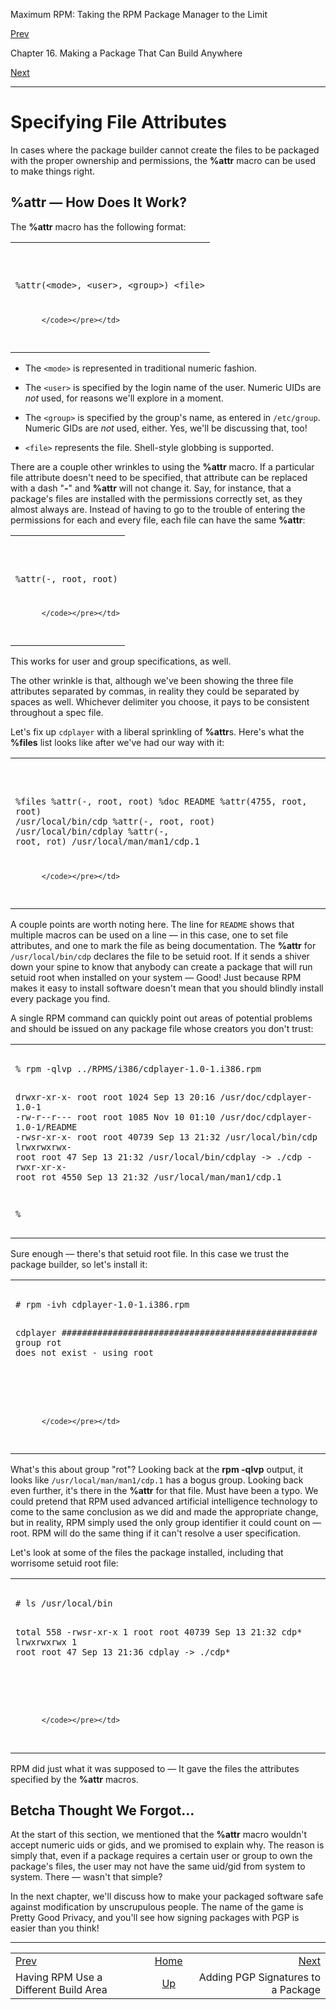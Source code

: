 <div class="NAVHEADER">

Maximum RPM: Taking the RPM Package Manager to the Limit

</div>

[Prev](s1-rpm-anywhere-different-build-area.html)

Chapter 16. Making a Package That Can Build Anywhere

[Next](ch-rpm-pgp.html)

-----

<div class="sect1">

# <span id="s1-rpm-anywhere-specifying-file-attributes">Specifying File Attributes</span>

In cases where the package builder cannot create the files to be
packaged with the proper ownership and permissions, the **%attr** macro
can be used to make things right.

<div class="sect2">

## <span id="s2-rpm-anywhere-attr-macro">**%attr** — How Does It Work?</span>

The **%attr** macro has the following format:

<table>
<colgroup>
<col style="width: 100%" />
</colgroup>
<tbody>
<tr class="odd">
<td><pre class="screen"><code>%attr(&lt;mode&gt;, &lt;user&gt;, &lt;group&gt;) &lt;file&gt;

          </code></pre></td>
</tr>
</tbody>
</table>

  - The `<mode>` is represented in traditional numeric fashion.

  - The `<user>` is specified by the login name of the user. Numeric
    UIDs are *not* used, for reasons we'll explore in a moment.

  - The `<group>` is specified by the group's name, as entered in
    `/etc/group`. Numeric GIDs are *not* used, either. Yes, we'll be
    discussing that, too\!

  - `<file>` represents the file. Shell-style globbing is supported.

There are a couple other wrinkles to using the **%attr** macro. If a
particular file attribute doesn't need to be specified, that attribute
can be replaced with a dash "**-**" and **%attr** will not change it.
Say, for instance, that a package's files are installed with the
permissions correctly set, as they almost always are. Instead of having
to go to the trouble of entering the permissions for each and every
file, each file can have the same **%attr**:

<table>
<colgroup>
<col style="width: 100%" />
</colgroup>
<tbody>
<tr class="odd">
<td><pre class="screen"><code>%attr(-, root, root)

          </code></pre></td>
</tr>
</tbody>
</table>

This works for user and group specifications, as well.

The other wrinkle is that, although we've been showing the three file
attributes separated by commas, in reality they could be separated by
spaces as well. Whichever delimiter you choose, it pays to be consistent
throughout a spec file.

Let's fix up `cdplayer` with a liberal sprinkling of **%attr**s. Here's
what the **%files** list looks like after we've had our way with it:

<table>
<colgroup>
<col style="width: 100%" />
</colgroup>
<tbody>
<tr class="odd">
<td><pre class="screen"><code>%files
%attr(-, root, root) %doc README
%attr(4755, root, root) /usr/local/bin/cdp
%attr(-, root, root) /usr/local/bin/cdplay
%attr(-, root, rot) /usr/local/man/man1/cdp.1

          </code></pre></td>
</tr>
</tbody>
</table>

A couple points are worth noting here. The line for `README` shows that
multiple macros can be used on a line — in this case, one to set file
attributes, and one to mark the file as being documentation. The
**%attr** for `/usr/local/bin/cdp` declares the file to be setuid root.
If it sends a shiver down your spine to know that anybody can create a
package that will run setuid root when installed on your system — Good\!
Just because RPM makes it easy to install software doesn't mean that you
should blindly install every package you find.

A single RPM command can quickly point out areas of potential problems
and should be issued on any package file whose creators you don't trust:

<table>
<colgroup>
<col style="width: 100%" />
</colgroup>
<tbody>
<tr class="odd">
<td><pre class="screen"><code>% rpm -qlvp ../RPMS/i386/cdplayer-1.0-1.i386.rpm
drwxr-xr-x-  root  root   1024 Sep 13 20:16 /usr/doc/cdplayer-1.0-1
-rw-r--r---  root  root   1085 Nov 10 01:10 /usr/doc/cdplayer-1.0-1/README
-rwsr-xr-x-  root  root  40739 Sep 13 21:32 /usr/local/bin/cdp
lrwxrwxrwx-  root  root     47 Sep 13 21:32 /usr/local/bin/cdplay -&gt; ./cdp
-rwxr-xr-x-  root   rot   4550 Sep 13 21:32 /usr/local/man/man1/cdp.1

% 
          </code></pre></td>
</tr>
</tbody>
</table>

Sure enough — there's that setuid root file. In this case we trust the
package builder, so let's install it:

<table>
<colgroup>
<col style="width: 100%" />
</colgroup>
<tbody>
<tr class="odd">
<td><pre class="screen"><code># rpm -ivh cdplayer-1.0-1.i386.rpm
cdplayer       ##################################################
group rot does not exist - using root

#
          </code></pre></td>
</tr>
</tbody>
</table>

What's this about group "rot"? Looking back at the **rpm -qlvp** output,
it looks like `/usr/local/man/man1/cdp.1` has a bogus group. Looking
back even further, it's there in the **%attr** for that file. Must have
been a typo. We could pretend that RPM used advanced artificial
intelligence technology to come to the same conclusion as we did and
made the appropriate change, but in reality, RPM simply used the only
group identifier it could count on — root. RPM will do the same thing if
it can't resolve a user specification.

Let's look at some of the files the package installed, including that
worrisome setuid root file:

<table>
<colgroup>
<col style="width: 100%" />
</colgroup>
<tbody>
<tr class="odd">
<td><pre class="screen"><code># ls /usr/local/bin
total 558
-rwsr-xr-x   1 root     root        40739 Sep 13 21:32 cdp*
lrwxrwxrwx   1 root     root           47 Sep 13 21:36 cdplay -&gt; ./cdp*

# 
          </code></pre></td>
</tr>
</tbody>
</table>

RPM did just what it was supposed to — It gave the files the attributes
specified by the **%attr** macros.

</div>

<div class="sect2">

## <span id="s2-rpm-anywhere-betcha">Betcha Thought We Forgot…</span>

At the start of this section, we mentioned that the **%attr** macro
wouldn't accept numeric uids or gids, and we promised to explain why.
The reason is simply that, even if a package requires a certain user or
group to own the package's files, the user may not have the same uid/gid
from system to system. There — wasn't that simple?

In the next chapter, we'll discuss how to make your packaged software
safe against modification by unscrupulous people. The name of the game
is Pretty Good Privacy, and you'll see how signing packages with PGP is
easier than you think\!

</div>

</div>

<div class="NAVFOOTER">

-----

|                                                   |                            |                                    |
| :------------------------------------------------ | :------------------------: | ---------------------------------: |
| [Prev](s1-rpm-anywhere-different-build-area.html) |     [Home](index.html)     |            [Next](ch-rpm-pgp.html) |
| Having RPM Use a Different Build Area             | [Up](ch-rpm-anywhere.html) | Adding PGP Signatures to a Package |

</div>
